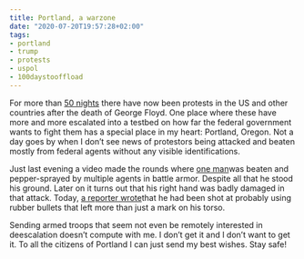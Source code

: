 ```yaml
---
title: Portland, a warzone
date: "2020-07-20T19:57:28+02:00"
tags:
- portland
- trump
- protests
- uspol
- 100daystooffload
---
```


For more than [50 nights](https://www.nytimes.com/2020/07/17/opinion/portland-protests-federal-agents.html?referringSource=articleShare) there have now been protests in the US and other countries after the death of George Floyd. One place where these have more and more escalated into a testbed on how far the federal government wants to fight them has a special place in my heart: Portland, Oregon. Not a day goes by when I don’t see news of protestors being attacked and beaten mostly from federal  agents without any visible identifications.

Just last evening a video made the rounds where [one man](https://twitter.com/thechadallan/status/1284749219857760256)was beaten and pepper-sprayed by multiple agents in battle armor. Despite all that he stood his ground. Later on it turns out that his right hand was badly damaged in that attack. Today, [a reporter wrote](https://twitter.com/DonovanFarley/status/1285107209085480960)that he had been shot at probably using rubber bullets that left more than just a mark on his torso.

Sending armed troops that seem not even be remotely interested in deescalation doesn’t compute with me. I don’t get it and I don’t want to get it. To all the citizens of Portland I can just send my best wishes. Stay safe!
